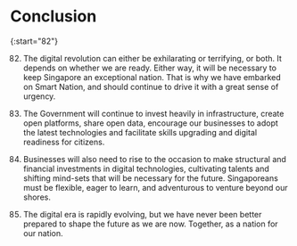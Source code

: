 # Conclusion

{:start="82"}

82.	The digital revolution can either be exhilarating or terrifying, or both. It depends on whether we are ready. Either way, it will be necessary to keep Singapore an exceptional nation. That is why we have embarked on Smart Nation, and should continue to drive it with a great sense of urgency.

83.	The Government will continue to invest heavily in infrastructure, create open platforms, share open data, encourage our businesses to adopt the latest technologies and facilitate skills upgrading and digital readiness for citizens.

84.	Businesses will also need to rise to the occasion to make structural and financial investments in digital technologies, cultivating talents and shifting mind-sets that will be necessary for the future. Singaporeans must be flexible, eager to learn, and adventurous to venture beyond our shores.

85.	The digital era is rapidly evolving, but we have never been better prepared to shape the future as we are now. Together, as a nation for our nation.

